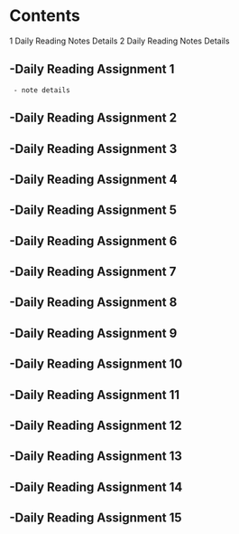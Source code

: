 # Contents
   1 Daily Reading Notes
      Details
   2 Daily Reading Notes
      Details
    
   


## -Daily Reading Assignment 1
     - note details
  
## -Daily Reading Assignment 2

## -Daily Reading Assignment 3

## -Daily Reading Assignment 4

## -Daily Reading Assignment 5

## -Daily Reading Assignment 6

## -Daily Reading Assignment 7

## -Daily Reading Assignment 8

## -Daily Reading Assignment 9

## -Daily Reading Assignment 10

## -Daily Reading Assignment 11

## -Daily Reading Assignment 12

## -Daily Reading Assignment 13

## -Daily Reading Assignment 14

## -Daily Reading Assignment 15

